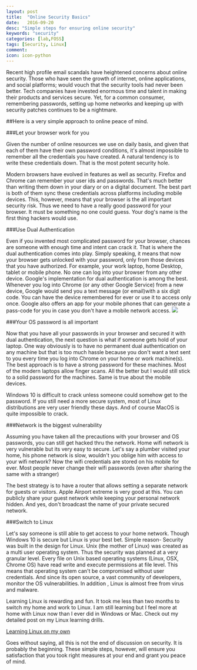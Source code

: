 ```yaml
---
layout: post
title:  "Online Security Basics"
date:   2016-09-20
desc: "Simple steps for ensuring online security"
keywords: "security"
categories: [lab,FOSS]
tags: [Security, Linux]
comment: 
icon: icon-python
---
```

 Recent high profile email scandals have heightened concerns about online security.  Those who have seen the growth of internet, online applications, and social platforms; would vouch that the security tools had never been better. Tech companies have invested enormous time and talent in making their products and services secure. Yet, for a common consumer, remembering passwords, setting up home networks and keeping up with security patches continues to be a nightmare.

##Here is a very simple approach to online peace of mind.

###Let your browser work for you

Given the number of online resources we use on daily basis, and given that each of them have their own password conditions, it's almost impossible to remember all the credentials you have created. A natural tendency is to write these credentials down. That is the most potent security hole.

Modern browsers have evolved in features as well as security. Firefox and Chrome can remember your user ids and passwords. That's much better than writing them down in your diary or on a digital document. The best part is both of them sync these credentials across platforms including mobile devices. This, however, means that your browser is the all important security risk. Thus we  need to have a really good password for your browser. It must be something no one could guess. Your dog's name is the first thing hackers would use.

###Use Dual Authentication

Even if you invented most complicated password for your browser, chances are someone with enough time and intent can crack it. That is where the dual authentication comes into play. Simply speaking, it means that now your browser gets unlocked with your password, only from those devices that you have authorized. For example, your work laptop, home Desktop, tablet or mobile phone. No one can log into your browser from any other device. Google's implementation for dual authentication is among the best. Whenever you log into Chrome (or any other Google Service) from a new device, Google would send you a text message (or email)with a six digit code. You can have the device remembered for ever or use it to access only once. Google also offers an app for your mobile phones that can generate a pass-code for you in case you don't have a mobile network access.
![](/homepage/static/img/blog/AmJBlog/Security.png)

###Your OS password is all important

Now that you have all your passwords in your browser and secured it with dual authentication, the next question is what if someone gets hold of your laptop. One way obviously is to have no permanent dual authentication on any machine but that is too much hassle because you don't want a text sent to you every time you log into Chrome on your home or work machine(s). The best approach is to have a strong password for these machines. Most of the modern laptops allow finger scans. All the better but I would still stick to a solid password for the machines. Same is true about the mobile devices.

Windows 10 is difficult to crack unless someone could somehow get to the password. If you still need a more secure system, most of Linux distributions are very user friendly these days. And of course MacOS is quite impossible to crack.

###Network is the biggest vulnerability

Assuming you have taken all the precautions with your browser and OS passwords, you can still get hacked thru the network. Home wifi network is very vulnerable but its very easy to secure. Let's say a plumber visited your home, his phone network is slow, wouldn't you oblige him with access to your wifi network? Now the wifi credentials are stored on his mobile for ever. Most people never change their wifi passwords (even after sharing the same with a stranger)

The best strategy is to have a router that allows setting a separate network for guests or visitors. Apple Airport extreme is very good at this. You can publicly share your guest network while keeping your personal network hidden. And yes, don't broadcast the name of your private secured network.

###Switch to Linux

Let's say someone is still able to get access to your home network. Though Windows 10 is secure but Linux is your best bet. Simple reason- Security was built in the design for Linux. Unix (the mother of Linux) was created as a multi user operating system. Thus the security was planned at a very granular level. Every file on Unix based operating systems (Linux, OSX, Chrome OS) have read write and execute permissions at file level. This means that operating system can't be compromised without user credentials. And since its open source, a vast community of developers, monitor the OS vulnerabilities. In addition , Linux is almost free from virus and malware.

Learning Linux is rewarding and fun. It took me less than two months to switch my home and work to Linux. I am still learning but I feel more at home with Linux now than I ever did in Windows or Mac. Check out my detailed post on my Linux learning drills.

[Learning Linux on my own](https://medium.com/@ashutoshmjain/learning-gnu-linux-on-my-own-5c6115d725a6#.ra8osyh0d)

Goes without saying, all this is not the end of discussion on security. It is probably the beginning. These simple steps, however, will ensure you satisfaction that you took right measures at your end and grant you peace of mind.

